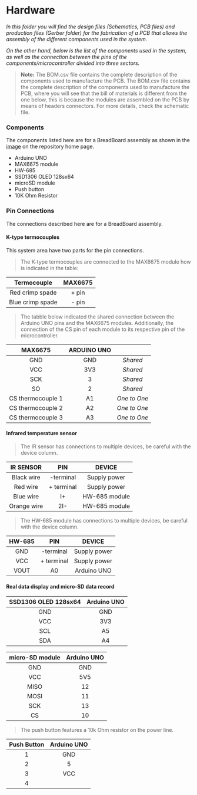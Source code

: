 # Hardware

<i>In this folder you will find the design files (Schematics, PCB files) and production files (Gerber folder) for the fabrication of a PCB that allows the assembly of the different components used in the system.

On the other hand, below is the list of the components used in the system, as well as the connection between the pins of the components/microcontroller divided into three sectors.</i>

> **Note:** The BOM.csv file contains the complete description of the components used to manufacture the PCB. The BOM.csv file contains the complete description of the components used to manufacture the PCB, where you will see that the bill of materials is different from the one below, this is because the modules are assembled on the PCB by means of headers connectors. For more details, check the schematic file.


### Components

The components listed here are for a BreadBoard assembly as shown in the [image](/4.Docs/Images/pictorial_circuit_diagram.png) on the repository home page.

- Arduino UNO
- MAX6675 module
- HW-685
- SSD1306 OLED 128sx64
- microSD module
- Push button
- 10K Ohm Resistor

### Pin Connections

The connections described here are for a BreadBoard assembly.

#### K-type termocouples

This system area have two parts for the pin connections.

> The K-type termocouples are connected to the MAX6675 module how is indicated in the table:

| Termocouple | MAX6675 |
| :----:  | :----:  |
| Red crimp spade | + pin |
| Blue crimp spade | - pin |

> The tabble below indicated the shared connection between the Arduino UNO pins and the MAX6675 modules. Additionally, the connection of the CS pin of each module to its respective pin of the microcontroller.

| MAX6675 | ARDUINO UNO ||
| :----: | :----: | :----: |
| GND | GND | *Shared* |
| VCC | 3V3 | *Shared* |
| SCK | 3 | *Shared* |
| SO | 2 | *Shared* |
| CS thermocouple 1 | A1 | *One to One* |
| CS thermocouple 2 | A2 | *One to One* |
| CS thermocouple 3 | A3 | *One to One* |

#### Infrared temperature sensor

> The IR sensor has connections to multiple devices, be careful with the device column.

| IR SENSOR | PIN | DEVICE |
| :----: | :----: | :----: |
| Black wire | -terminal | Supply power |
| Red wire | + terminal | Supply power |
| Blue wire | I+ | HW-685 module|
| Orange wire | 2I-| HW-685 module |


> The HW-685 module has connections to multiple devices, be careful with the device column.

| HW-685 | PIN | DEVICE |
| :----: | :----: | :----: |
| GND | -terminal | Supply power |
| VCC | + terminal | Supply power |
| VOUT | A0 | Arduino UNO|

#### Real data display and micro-SD data record

| SSD1306 OLED 128sx64 | Arduino UNO |
| :----:  | :----:  |
| GND | GND |
| VCC | 3V3 |
| SCL | A5 |
| SDA | A4 |

| micro-SD module | Arduino UNO |
| :----:  | :----:  |
| GND | GND |
| VCC | 5V5 |
| MISO | 12 |
| MOSI | 11 |
| SCK | 13 |
| CS | 10 |

> The push button features a 10k Ohm resistor on the power line.

| Push Button | Arduino UNO |
| :----:  | :----:  |
| 1 | GND |
| 2 | 5 |
| 3 | VCC |
| 4 |  |